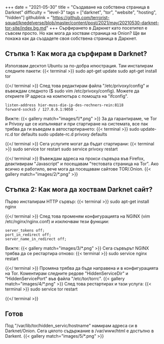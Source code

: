+++
date = "2021-05-30"
title = "Създаване на собствена страница в Darknet"
difficulty = "level-3"
tags = ["darknet", "tor", "website", "hosting", "hidden"]
githublink = "https://github.com/terrorist-squad/knedelverse/blob/master/content/post/2021/may/20210530-darknet-tor-site/index.bg.md"
+++
Сърфирането в Даркнет като посетител е съвсем просто. Но как мога да хоствам страница на Onion? Ще ви покажа как да създадете своя собствена страница в Даркнет.
## Стъпка 1: Как мога да сърфирам в Darknet?
Използвам десктоп Ubuntu за по-добра илюстрация. Там инсталирам следните пакети:
{{< terminal >}}
sudo apt-get update
sudo apt-get install tor 

{{</ terminal >}}
След това редактирам файла "/etc/privoxy/config" и въвеждам следното ($ sudo vim /etc/privoxy/config). Можете да откриете IP адреса на компютъра с помощта на "ifconfig".
```
listen-address hier-muss-die-ip-des-rechners-rein:8118
forward-socks5 / 127.0.0.1:9050 .

```
Вижте:
{{< gallery match="images/1/*.png" >}}
За да гарантираме, че Tor и Privoxy ще се изпълняват и при стартиране на системата, все пак трябва да ги въведем в автостартирането:
{{< terminal >}}
sudo update-rc.d tor defaults
sudo update-rc.d privoxy defaults

{{</ terminal >}}
Сега услугите могат да бъдат стартирани:
{{< terminal >}}
sudo service tor restart
sudo service privoxy restart

{{</ terminal >}}
Въвеждам адреса на прокси сървъра във Firefox, деактивирам "Javascript" и посещавам "тестовата страница на Tor". Ако всичко е работило, вече мога да посещавам сайтове TOR/.Onion.
{{< gallery match="images/2/*.png" >}}

## Стъпка 2: Как мога да хоствам Darknet сайт?
Първо инсталирам HTTP сървър:
{{< terminal >}}
sudo apt-get install nginx

{{</ terminal >}}
След това променям конфигурацията на NGINX (vim /etc/nginx/nginx.conf) и изключвам тези функции:
```
server_tokens off;
port_in_redirect off;
server_name_in_redirect off;

```
Вижте:
{{< gallery match="images/3/*.png" >}}
Сега сървърът NGINX трябва да се рестартира отново:
{{< terminal >}}
sudo service nginx restart

{{</ terminal >}}
Промяна трябва да бъде направена и в конфигурацията на Tor. Коментирам следните редове "HiddenServiceDir" и "HiddenServicePort" във файла "/etc/tor/torrc".
{{< gallery match="images/4/*.png" >}}
След това рестартирах и тази услуга:
{{< terminal >}}
sudo service tor restart

{{</ terminal >}}

## Готов
Под "/var/lib/tor/hidden_servic/hostname" намирам адреса си в Darknet/Onion. Сега цялото съдържание в /var/www/html е достъпно в Darkent.
{{< gallery match="images/5/*.png" >}}
